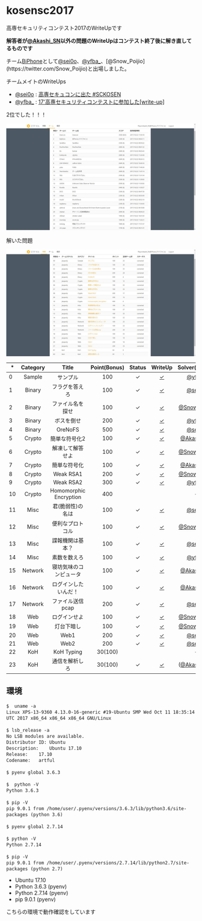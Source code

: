 # kosensc2017

高専セキュリティコンテスト2017のWriteUpです

__解答者が[@Akashi_SN](https://twitter.com/Akashi_SN)以外の問題のWriteUpはコンテスト終了後に解き直してるものです__

チーム[BiPhone](https://ctftime.org/team/21255)として[@sei0o](https://twitter.com/sei0o)、[@yfba_](https://twitter.com/yfba_)、[@Snow_Poijio](https://twitter.com/Snow_Poijio)と出場しました。

チームメイトのWriteUps

- [@sei0o](https://twitter.com/sei0o) : [高専セキュコンに出た #SCKOSEN](http://sei0o.hateblo.jp/entry/2017/10/22/204314)
- [@yfba_](https://twitter.com/yfba_) : [17'高専セキュリティコンテストに参加した[write-up]](http://ecasd-qina.hatenablog.com/entry/20171023/1508722329)

2位でした！！！

![score](score.jpg)

解いた問題

![problem](problem.jpg)


|*|Category|Title|Point(Bonus)|Status|WriteUp|Solver(Bonus)|
|-|:------:|:---:|:---:|:----:|:-----:|:----:|
|0|Sample|サンプル|100|✓|[✓](q0/q0.md)|[@yfba_](https://twitter.com/yfba_)|
|1|Binary|フラグを答えろ|100|✓|[✓](q1/q2.md)|[@sei0o](https://twitter.com/sei0o)|
|2|Binary|ファイル名を探せ|100|✓|[✓](q2/q2.md)|[@Snow_Poijio](https://twitter.com/Snow_Poijio)|
|3|Binary|ボスを倒せ|200|✓|[✓](q3/q3.md)|[@yfba_](https://twitter.com/yfba_)|
|4|Binary|OreNoFS|500|✓|[✓](q4/q4.md)|[@sei0o](https://twitter.com/sei0o)|
|5|Crypto|簡単な符号化2|100|✓|[✓](q5/q5.md)|[@Akashi_SN](https://twitter.com/Akashi_SN)|
|6|Crypto|解凍して解答せよ|100|✓|[✓](q6/q6.md)|[@Snow_Poijio](https://twitter.com/Snow_Poijio)|
|7|Crypto|簡単な符号化|100|✓|[✓](q7/q7.md)|[@Akashi_SN](https://twitter.com/Akashi_SN)|
|8|Crypto|Weak RSA1|200|✓|[✓](q8/q8.md)|[@Snow_Poijio](https://twitter.com/Snow_Poijio)|
|9|Crypto|Weak RSA2|300|✓|[✓](q9/q9.md)|[@yfba_](https://twitter.com/yfba_)|
|10|Crypto|Homomorphic Encryption|400|||-|
|11|Misc|君(脆弱性)の名は|100|✓|[✓](q11/q11.md)|[@sei0o](https://twitter.com/sei0o)|
|12|Misc|便利なプロトコル|100|✓|[✓](q12/q12.md)|[@Snow_Poijio](https://twitter.com/Snow_Poijio)|
|13|Misc|諜報機関は基本？|100|✓|[✓](q13/q13.md)|[@sei0o](https://twitter.com/sei0o)|
|14|Misc|素数を数えろ|100|✓|[✓](q14/q14.md)|[@yfba_](https://twitter.com/yfba_)|
|15|Network|寝坊気味のコンピュータ|100|✓|[✓](q15/q15.md)|[@Akashi_SN](https://twitter.com/Akashi_SN)|
|16|Network|ログインしたいんだ！|100|✓|[✓](q16/q16.md)|[@Akashi_SN](https://twitter.com/Akashi_SN)|
|17|Network|ファイル送信pcap|200|✓|[✓](q17/q17.md)|[@sei0o](https://twitter.com/sei0o)|
|18|Web|ログインせよ|100|✓|[✓](q18/q18.md)|[@Snow_Poijio](https://twitter.com/Snow_Poijio)|
|19|Web|灯台下暗し|100|✓|[✓](q19/q19.md)|[@Snow_Poijio](https://twitter.com/Snow_Poijio)|
|20|Web|Web1|200|✓|[✓](q20/q20.md)|[@sei0o](https://twitter.com/sei0o)|
|21|Web|Web2|200|✓|[✓](q21/q21.md)|[@sei0o](https://twitter.com/sei0o)|
|22|KoH|KoH Typing|30(100)|||-|
|23|KoH|通信を解析しろ|30(100)|✓|[✓](q23/q23.md)|([@Akashi_SN](https://twitter.com/Akashi_SN))|


## 環境

```plain
$  uname -a
Linux XPS-13-9360 4.13.0-16-generic #19-Ubuntu SMP Wed Oct 11 18:35:14 UTC 2017 x86_64 x86_64 x86_64 GNU/Linux

$ lsb_release -a
No LSB modules are available.
Distributor ID: Ubuntu
Description:    Ubuntu 17.10
Release:    17.10
Codename:   artful

$ pyenv global 3.6.3

$  python -V
Python 3.6.3

$ pip -V
pip 9.0.1 from /home/user/.pyenv/versions/3.6.3/lib/python3.6/site-packages (python 3.6)

$ pyenv global 2.7.14

$ python -V
Python 2.7.14

$ pip -V
pip 9.0.1 from /home/user/.pyenv/versions/2.7.14/lib/python2.7/site-packages (python 2.7)
```

- Ubuntu 17.10
- Python 3.6.3 (pyenv)
- Python 2.7.14 (pyenv)
- pip 9.0.1 (pyenv)

こちらの環境で動作確認をしています